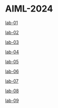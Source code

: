 # AIML-2024
[lab-01](https://github.com/Mundrathivaishnavi/AIML-2024/blob/main/firstnotebook1.ipynb)

[lab-02](https://github.com/Mundrathivaishnavi/AIML-2024/blob/main/Lab02.ipynb)

[lab-03](https://github.com/Mundrathivaishnavi/AIML-2024/blob/main/Lab03.ipynb)

[lab-04](https://github.com/Mundrathivaishnavi/AIML-2024/blob/main/Lab04.ipynb)

[lab-05](https://github.com/Mundrathivaishnavi/AIML-2024/blob/main/AIML_LAB05.ipynb)

[lab-06](https://github.com/Mundrathivaishnavi/AIML-2024/blob/main/Lab6.ipynb)

[lab-07](https://github.com/Mundrathivaishnavi/AIML-2024/blob/main/AIML_LAB-7.ipynb)

[lab-08]()

[lab-09]()
